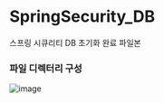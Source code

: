 # SpringSecurity_DB
스프링 시큐리티 DB 초기화 완료 파일본

### 파일 디렉터리 구성
![image](https://github.com/Eumnya415/SpringSecurity_DB/assets/145963611/d9d5b0a9-78a5-4786-9bfd-ae52e6dfde98)
